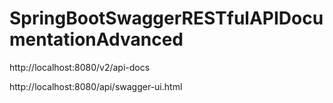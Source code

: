 # SpringBootSwaggerRESTfulAPIDocumentationAdvanced

http://localhost:8080/v2/api-docs

http://localhost:8080/api/swagger-ui.html

